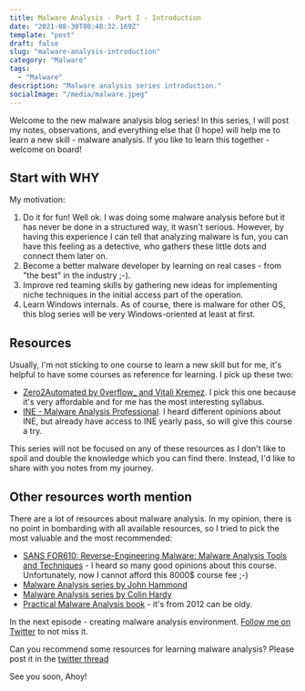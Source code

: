 ```yaml
---
title: Malware Analysis - Part I - Introduction
date: "2021-08-30T08:40:32.169Z"
template: "post"
draft: false
slug: "malware-analysis-introduction"
category: "Malware"
tags:
  - "Malware"
description: "Malware analysis series introduction."
socialImage: "/media/malware.jpeg"
---
```


Welcome to the new malware analysis blog series! In this series, I will post my notes, observations, and everything else that (I hope) will help me to learn a new skill - malware analysis. If you like to learn this together - welcome on board!

## Start with WHY
My motivation:
1. Do it for fun! Well ok. I was doing some malware analysis before but it has never be done in a structured way, it wasn't serious. However, by having this experience I can tell that analyzing malware is fun, you can have this feeling as a detective, who gathers these little dots and connect them later on.
2. Become a better malware developer by learning on real cases - from "the best" in the industry ;-). 
3. Improve red teaming skills by gathering new ideas for implementing niche techniques in the initial access part of the operation.
4. Learn Windows internals. As of course, there is malware for other OS, this blog series will be very Windows-oriented at least at first.

## Resources
Usually, I'm not sticking to one course to learn a new skill but for me, it's helpful to have some courses as reference for learning. I pick up these two:
* [Zero2Automated by 0verflow_ and Vitali Kremez](https://courses.zero2auto.com/adv-malware-analysis-course). I pick this one because it's very affordable and for me has the most interesting syllabus. 
* [INE - Malware Analysis Professional](https://my.ine.com/CyberSecurity/learning-paths/e831d3ee-18b5-4b46-b1a7-9f7b3d65feae/malware-analysis-professional). I heard different opinions about INE, but already have access to INE yearly pass, so will give this course a try.

This series will not be focused on any of these resources as I don't like to spoil and double the knowledge which you can find there. Instead, I'd like to share with you notes from my journey.

## Other resources worth mention
There are a lot of resources about malware analysis. In my opinion, there is no point in bombarding with all available resources, so I tried to pick the most valuable and the most recommended: 
* [SANS FOR610: Reverse-Engineering Malware: Malware Analysis Tools and Techniques](https://www.sans.org/cyber-security-courses/reverse-engineering-malware-malware-analysis-tools-techniques/) - I heard so many good opinions about this course. Unfortunately, now I cannot afford this 8000$ course fee ;-)
* [Malware Analysis series by John Hammond](https://www.youtube.com/watch?v=3Q9-X_NRlJc&list=PL1H1sBF1VAKWMn_3QPddayIypbbITTGZv)
* [Malware Analysis series by Colin Hardy](https://www.youtube.com/watch?v=GkSJn8sGAKw&list=PLC9K7uaDMdAXPnInKDK5D033TyDKf9Cgt)
* [Practical Malware Analysis book](https://nostarch.com/malware) - it's from 2012 can be oldy.

In the next episode - creating malware analysis environment. [Follow me on Twitter](https://twitter.com/_f44z) to not miss it. 

Can you recommend some resources for learning malware analysis? Please post it in the [twitter thread](https://twitter.com/_f44z/status/1432404396340559872?s=20)

See you soon, Ahoy!



